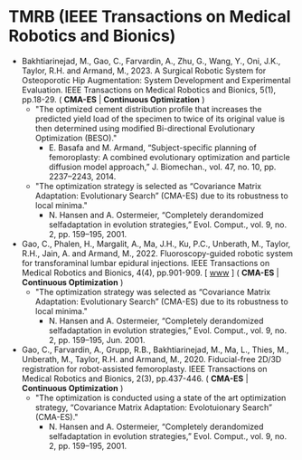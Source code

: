 # TMRB (IEEE Transactions on Medical Robotics and Bionics)

* Bakhtiarinejad, M., Gao, C., Farvardin, A., Zhu, G., Wang, Y., Oni, J.K., Taylor, R.H. and Armand, M., 2023. A Surgical Robotic System for Osteoporotic Hip Augmentation: System Development and Experimental Evaluation. IEEE Transactions on Medical Robotics and Bionics, 5(1), pp.18-29. ( **CMA-ES** | **Continuous Optimization** )
  * "The optimized cement distribution profile that increases the predicted yield load of the specimen to twice of its original value is then determined using modified Bi-directional Evolutionary Optimization (BESO)."
    * E. Basafa and M. Armand, “Subject-specific planning of femoroplasty: A combined evolutionary optimization and particle diffusion model approach,” J. Biomechan., vol. 47, no. 10, pp. 2237–2243, 2014.
  * "The optimization strategy is selected as “Covariance Matrix Adaptation: Evolutionary Search” (CMA-ES) due to its robustness to local minima."
    * N. Hansen and A. Ostermeier, “Completely derandomized selfadaptation in evolution strategies,” Evol. Comput., vol. 9, no. 2, pp. 159–195, 2001.
* Gao, C., Phalen, H., Margalit, A., Ma, J.H., Ku, P.C., Unberath, M., Taylor, R.H., Jain, A. and Armand, M., 2022. Fluoroscopy-guided robotic system for transforaminal lumbar epidural injections. IEEE Transactions on Medical Robotics and Bionics, 4(4), pp.901-909. [ [www](https://ieeexplore.ieee.org/abstract/document/9850411) ] ( **CMA-ES** | **Continuous Optimization** )
  * "The optimization strategy was selected as “Covariance Matrix Adaptation: Evolutionary Search” (CMA-ES) due to its robustness to local minima."
    * N. Hansen and A. Ostermeier, “Completely derandomized selfadaptation in evolution strategies,” Evol. Comput., vol. 9, no. 2, pp. 159–195, Jun. 2001.
* Gao, C., Farvardin, A., Grupp, R.B., Bakhtiarinejad, M., Ma, L., Thies, M., Unberath, M., Taylor, R.H. and Armand, M., 2020. Fiducial-free 2D/3D registration for robot-assisted femoroplasty. IEEE Transactions on Medical Robotics and Bionics, 2(3), pp.437-446. ( **CMA-ES** | **Continuous Optimization** )
  * "The optimization is conducted using a state of the art optimization strategy, “Covariance Matrix Adaptation: Evolotuionary Search” (CMA-ES)."
    * N. Hansen and A. Ostermeier, “Completely derandomized selfadaptation in evolution strategies,” Evol. Comput., vol. 9, no. 2, pp. 159–195, 2001.
